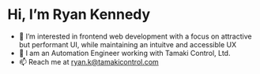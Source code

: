 # Hi, I’m Ryan Kennedy
- 👀 I’m interested in frontend web development with a focus on attractive but performant UI, while maintaining an intuitve and accessible UX
- 🎉 I am an Automation Engineer working with Tamaki Control, Ltd.
- 📫 Reach me at ryan.k@tamakicontrol.com

<!---
rckennedy15/rckennedy15 is a ✨ special ✨ repository because its `README.md` (this file) appears on your GitHub profile.
You can click the Preview link to take a look at your changes.
--->
